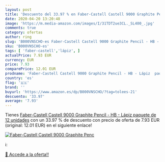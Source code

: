 ```yaml
---
layout: post
title: 'Descuento del 33.97 % en Faber-Castell Castell 9000 Graphite Penc'
date: 2020-04-20 13:20:48
image: 'https://m.media-amazon.com/images/I/31TDT2ue3CL._SL400_.jpg'
comments: true
category: ofertas
author: ring
slug: 'B000VNSCHO-es Faber-Castell Castell 9000 Graphite Pencil - HB - Lápiz...'
sku: 'B000VNSCHO-es'
tags: [ 'faber-castell','lápiz', ]
actualPrice: 7.93 EUR
currency: EUR
price: 7.93
comparePrice: 12.01 EUR
prodname: 'Faber-Castell Castell 9000 Graphite Pencil - HB - Lápiz  paquete de  12 unidades'
country: 'es'
flag: '🇪🇸'
brand: ''
buyurl: 'https://www.amazon.es/dp/B000VNSCHO/?tag=tolees-21'
descuento: '33.97'
average: '7.93'
---
```


Tienes [Faber-Castell Castell 9000 Graphite Pencil - HB - Lápiz  paquete de  12 unidades](https://www.amazon.es/dp/B000VNSCHO/?tag=tolees-21) con un 33.97 % de descuento con precio de oferta de 7.93 EUR (original: 12.01 EUR) en el siguiente enlace!

[![Faber-Castell Castell 9000 Graphite Penc](https://m.media-amazon.com/images/I/31TDT2ue3CL._SL400_.jpg)](https://www.amazon.es/dp/B000VNSCHO/?tag=tolees-21)

ℹ️:


[🛒 Accede a la oferta!!](https://www.amazon.es/dp/B000VNSCHO/?tag=tolees-21)
